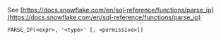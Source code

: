 See [https://docs.snowflake.com/en/sql-reference/functions/parse_ip](https://docs.snowflake.com/en/sql-reference/functions/parse_ip)
```
PARSE_IP(<expr>, '<type>' [, <permissive>])
```
